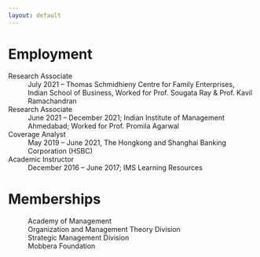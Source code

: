 ```yaml
---
layout: default
---
```


# Employment

<dl>
   <dt>Research Associate</dt>
      <dd>July 2021 – Thomas Schmidhieny Centre for Family Enterprises, Indian School of Business, Worked for Prof. Sougata Ray & Prof. Kavil Ramachandran </dd>
   <dt>Research Associate</dt>
      <dd>June 2021 – December 2021; Indian Institute of Management Ahmedabad; Worked for Prof. Promila Agarwal </dd>
   <dt>Coverage Analyst</dt>
      <dd>May 2019 – June 2021, The Hongkong and Shanghai Banking Corporation (HSBC) </dd>
   <dt>Academic Instructor</dt>
      <dd>December 2016 – June 2017; IMS Learning Resources </dd>
</dl>

# Memberships

<dl>
      <dd>Academy of Management</dd>
      <dd>Organization and Management Theory Division</dd>
      <dd>Strategic Management Division</dd>
      <dd>Mobbera Foundation</dd>
</dl>

